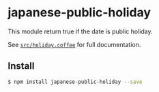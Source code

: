 # japanese-public-holiday

This module return true if the date is public holiday.  

See [`src/holiday.coffee`](https://github.com/sinnershiki/japanese-public-holiday/blob/master/src/holiday.coffee) for full documentation.  

## Install

```sh
$ npm install japanese-public-holiday --save
```
